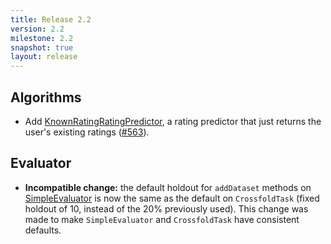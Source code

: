 ```yaml
---
title: Release 2.2
version: 2.2
milestone: 2.2
snapshot: true
layout: release
---
```


## Algorithms

[KnownRatingRatingPredictor]: http://lenskit.org/master/apidocs/org/grouplens/lenskit/predict/KnownRatingRatingPredictor.html

- Add [KnownRatingRatingPredictor][], a rating predictor that just returns the
  user's existing ratings
  ([#563](https://github.com/lenskit/lenskit/issues/563)).

## Evaluator

[SimpleEvaluator]: /apidocs/org/grouplens/lenskit/eval/traintest/SimpleEvaluator.html

-   **Incompatible change:** the default holdout for `addDataset` methods on
    [SimpleEvaluator][] is now the same as the default on `CrossfoldTask`
    (fixed holdout of 10, instead of the 20% previously used).  This change was
    made to make `SimpleEvaluator` and `CrossfoldTask` have consistent
    defaults.

